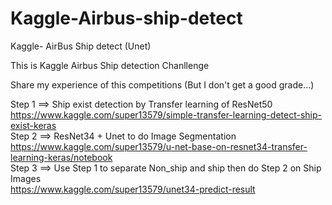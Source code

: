 # Kaggle-Airbus-ship-detect
Kaggle- AirBus Ship detect (Unet)

This is Kaggle Airbus Ship detection Chanllenge

Share my experience of this competitions (But I don't get a good grade...)

Step 1 ==> Ship exist detection by Transfer learning of ResNet50  
https://www.kaggle.com/super13579/simple-transfer-learning-detect-ship-exist-keras  
Step 2 ==> ResNet34 + Unet to do Image Segmentation  
https://www.kaggle.com/super13579/u-net-base-on-resnet34-transfer-learning-keras/notebook  
Step 3 ==> Use Step 1 to separate Non_ship and ship then do Step 2 on Ship Images  
https://www.kaggle.com/super13579/unet34-predict-result  
